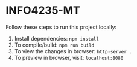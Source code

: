 # INFO4235-MT

Follow these steps to run this project locally:

1. Install dependencies: `npm install`
2. To compile/build: `npm run build`
3. To view the changes in browser: `http-server .` 
4. To preview in browser, visit: `localhost:8080`

